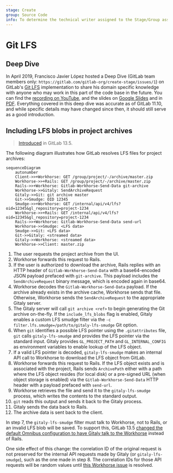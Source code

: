 ```yaml
---
stage: Create
group: Source Code
info: To determine the technical writer assigned to the Stage/Group associated with this page, see https://about.gitlab.com/handbook/engineering/ux/technical-writing/#assignments
---
```


# Git LFS

## Deep Dive

In April 2019, Francisco Javier López hosted a Deep Dive (GitLab team members only: `https://gitlab.com/gitlab-org/create-stage/issues/1`)
on GitLab's [Git LFS](../topics/git/lfs/index.md) implementation to share his domain
specific knowledge with anyone who may work in this part of the code base in the future.
You can find the [recording on YouTube](https://www.youtube.com/watch?v=Yyxwcksr0Qc),
and the slides on [Google Slides](https://docs.google.com/presentation/d/1E-aw6-z0rYd0346YhIWE7E9A65zISL9iIMAOq2zaw9E/edit)
and in [PDF](https://gitlab.com/gitlab-org/create-stage/uploads/07a89257a140db067bdfb484aecd35e1/Git_LFS_Deep_Dive__Create_.pdf).
Everything covered in this deep dive was accurate as of GitLab 11.10, and while specific
details may have changed since then, it should still serve as a good introduction.

## Including LFS blobs in project archives

> [Introduced](https://gitlab.com/gitlab-org/gitlab/-/issues/15079) in GitLab 13.5.

The following diagram illustrates how GitLab resolves LFS files for project archives:

```mermaid
sequenceDiagram
    autonumber
    Client->>+Workhorse: GET /group/project/-/archive/master.zip
    Workhorse->>+Rails: GET /group/project/-/archive/master.zip
    Rails->>+Workhorse: Gitlab-Workhorse-Send-Data git-archive
    Workhorse->>Gitaly: SendArchiveRequest
    Gitaly->>Git: git archive master
    Git->>Smudge: OID 12345
    Smudge->>+Workhorse: GET /internal/api/v4/lfs?oid=12345&gl_repository=project-1234
    Workhorse->>+Rails: GET /internal/api/v4/lfs?oid=12345&gl_repository=project-1234
    Rails->>+Workhorse: Gitlab-Workhorse-Send-Data send-url
    Workhorse->>Smudge: <LFS data>
    Smudge->>Git: <LFS data>
    Git->>Gitaly: <streamed data>
    Gitaly->>Workhorse: <streamed data>
    Workhorse->>Client: master.zip
```

1. The user requests the project archive from the UI.
1. Workhorse forwards this request to Rails.
1. If the user is authorized to download the archive, Rails replies with
an HTTP header of `Gitlab-Workhorse-Send-Data` with a base64-encoded
JSON payload prefaced with `git-archive`. This payload includes the
`SendArchiveRequest` binary message, which is encoded again in base64.
1. Workhorse decodes the `Gitlab-Workhorse-Send-Data` payload. If the
archive already exists in the archive cache, Workhorse sends that
file. Otherwise, Workhorse sends the `SendArchiveRequest` to the
appropriate Gitaly server.
1. The Gitaly server will call `git archive <ref>` to begin generating
the Git archive on-the-fly. If the `include_lfs_blobs` flag is enabled,
Gitaly enables a custom LFS smudge filter via the `-c
filter.lfs.smudge=/path/to/gitaly-lfs-smudge` Git option.
1. When `git` identifies a possible LFS pointer using the
`.gitattributes` file, `git` calls `gitaly-lfs-smudge` and provides the
LFS pointer via the standard input. Gitaly provides `GL_PROJECT_PATH`
and `GL_INTERNAL_CONFIG` as environment variables to enable lookup of
the LFS object.
1. If a valid LFS pointer is decoded, `gitaly-lfs-smudge` makes an
internal API call to Workhorse to download the LFS object from GitLab.
1. Workhorse forwards this request to Rails. If the LFS object exists
and is associated with the project, Rails sends `ArchivePath` either
with a path where the LFS object resides (for local disk) or a
pre-signed URL (when object storage is enabled) via the
`Gitlab-Workhorse-Send-Data` HTTP header with a payload prefaced with
`send-url`.
1. Workhorse retrieves the file and send it to the `gitaly-lfs-smudge`
process, which writes the contents to the standard output.
1. `git` reads this output and sends it back to the Gitaly process.
1. Gitaly sends the data back to Rails.
1. The archive data is sent back to the client.

In step 7, the `gitaly-lfs-smudge` filter must talk to Workhorse, not to
Rails, or an invalid LFS blob will be saved. To support this, GitLab
13.5 [changed the default Omnibus configuration to have Gitaly talk to
the Workhorse](https://gitlab.com/gitlab-org/omnibus-gitlab/-/merge_requests/4592)
instead of Rails.

One side effect of this change: the correlation ID of the original
request is not preserved for the internal API requests made by Gitaly
(or `gitaly-lfs-smudge`), such as the one made in step 8. The
correlation IDs for those API requests will be random values until [this
Workhorse issue](https://gitlab.com/gitlab-org/gitlab-workhorse/-/issues/309) is
resolved.
